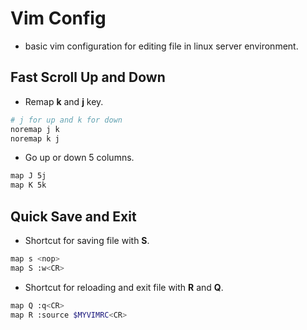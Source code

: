 # Vim Config 
- basic vim configuration for editing file in linux server environment.
## Fast Scroll Up and Down
- Remap **k** and **j** key.
```bash
# j for up and k for down
noremap j k
noremap k j
```
- Go up or down 5 columns. 
```bash
map J 5j
map K 5k
```

## Quick Save and Exit
- Shortcut for saving file with **S**.
```bash
map s <nop>
map S :w<CR>
```
- Shortcut for reloading and exit file with **R** and **Q**.
```bash
map Q :q<CR>
map R :source $MYVIMRC<CR>
```
